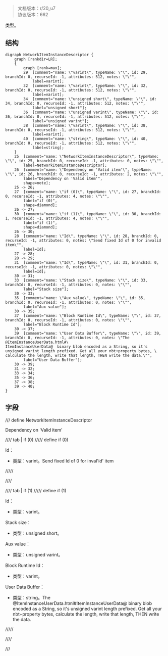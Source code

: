 # <!-- md:samp NetworkItemInstanceDescriptor -->

> 文档版本：r/20_u7<br/>协议版本：662

<!-- md:samp NetworkItemInstanceDescriptor -->类型。

## 结构

```viz
digraph NetworkItemInstanceDescriptor {
	graph [rankdir=LR];
	{
		graph [rank=max];
		29	[comment="name: \"varint\", typeName: \"\", id: 29, branchId: 0, recurseId: -1, attributes: 512, notes: \"\"",
			label=varint];
		32	[comment="name: \"varint\", typeName: \"\", id: 32, branchId: 0, recurseId: -1, attributes: 512, notes: \"\"",
			label=varint];
		34	[comment="name: \"unsigned short\", typeName: \"\", id: 34, branchId: 0, recurseId: -1, attributes: 512, notes: \"\"",
			label="unsigned short"];
		36	[comment="name: \"unsigned varint\", typeName: \"\", id: 36, branchId: 0, recurseId: -1, attributes: 512, notes: \"\"",
			label="unsigned varint"];
		38	[comment="name: \"varint\", typeName: \"\", id: 38, branchId: 0, recurseId: -1, attributes: 512, notes: \"\"",
			label=varint];
		40	[comment="name: \"string\", typeName: \"\", id: 40, branchId: 0, recurseId: -1, attributes: 512, notes: \"\"",
			label=string];
	}
	25	[comment="name: \"NetworkItemInstanceDescriptor\", typeName: \"\", id: 25, branchId: 0, recurseId: -1, attributes: 0, notes: \"\"",
		label=NetworkItemInstanceDescriptor];
	26	[comment="name: \"Dependency on 'Valid item'\", typeName: \"\", id: 26, branchId: 0, recurseId: -1, attributes: 2, notes: \"\"",
		label="Dependency on 'Valid item'",
		shape=note];
	25 -> 26;
	27	[comment="name: \"if (0)\", typeName: \"\", id: 27, branchId: 0, recurseId: -1, attributes: 4, notes: \"\"",
		label="if (0)",
		shape=diamond];
	26 -> 27;
	30	[comment="name: \"if (1)\", typeName: \"\", id: 30, branchId: 1, recurseId: -1, attributes: 4, notes: \"\"",
		label="if (1)",
		shape=diamond];
	26 -> 30;
	28	[comment="name: \"Id\", typeName: \"\", id: 28, branchId: 0, recurseId: -1, attributes: 0, notes: \"Send fixed Id of 0 for invalid item\"",
		label=Id];
	27 -> 28;
	28 -> 29;
	31	[comment="name: \"Id\", typeName: \"\", id: 31, branchId: 0, recurseId: -1, attributes: 0, notes: \"\"",
		label=Id];
	30 -> 31;
	33	[comment="name: \"Stack size\", typeName: \"\", id: 33, branchId: 0, recurseId: -1, attributes: 0, notes: \"\"",
		label="Stack size"];
	30 -> 33;
	35	[comment="name: \"Aux value\", typeName: \"\", id: 35, branchId: 0, recurseId: -1, attributes: 0, notes: \"\"",
		label="Aux value"];
	30 -> 35;
	37	[comment="name: \"Block Runtime Id\", typeName: \"\", id: 37, branchId: 0, recurseId: -1, attributes: 0, notes: \"\"",
		label="Block Runtime Id"];
	30 -> 37;
	39	[comment="name: \"User Data Buffer\", typeName: \"\", id: 39, branchId: 0, recurseId: -1, attributes: 0, notes: \"The @ItemInstanceUserData.html#\
ItemInstanceUserData@  binary blob encoded as a String, so it's unsigned varint length prefixed. Get all your nbt+property bytes, \
calculate the length, write that length, THEN write the data.\"",
		label="User Data Buffer"];
	30 -> 39;
	31 -> 32;
	33 -> 34;
	35 -> 36;
	37 -> 38;
	39 -> 40;
}

```

## 字段

/// define
NetworkItemInstanceDescriptor

Dependency on 'Valid item'

//// tab | if (0)
///// define
if (0)

Id：<!-- md:samp varint -->

- 类型：varint。Send fixed Id of 0 for inval'id' item


/////

////

//// tab | if (1)
///// define
if (1)

Id：<!-- md:samp varint -->

- 类型：varint。

Stack size：<!-- md:samp unsigned short -->

- 类型：unsigned short。

Aux value：<!-- md:samp unsigned varint -->

- 类型：unsigned varint。

Block Runtime Id：<!-- md:samp varint -->

- 类型：varint。

User Data Buffer：<!-- md:samp string -->

- 类型：string。The @ItemInstanceUserData.html#ItemInstanceUserData@  binary blob encoded as a String, so it's unsigned varint length prefixed. Get all your nbt+property bytes, calculate the length, write that length, THEN write the data.


/////

////



///
